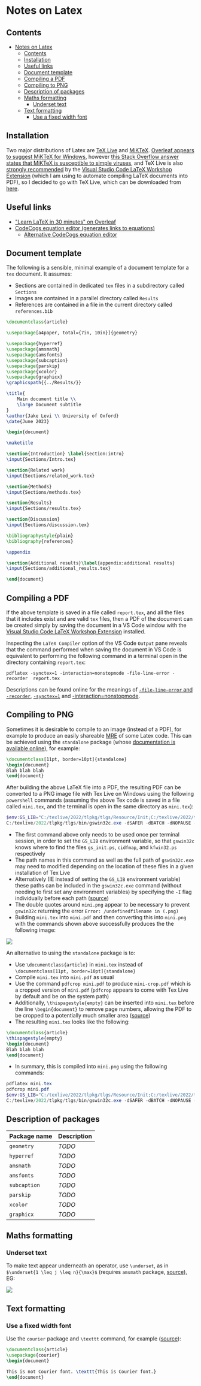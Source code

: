 # Notes on Latex

## Contents

- [Notes on Latex](#notes-on-latex)
  - [Contents](#contents)
  - [Installation](#installation)
  - [Useful links](#useful-links)
  - [Document template](#document-template)
  - [Compiling a PDF](#compiling-a-pdf)
  - [Compiling to PNG](#compiling-to-png)
  - [Description of packages](#description-of-packages)
  - [Maths formatting](#maths-formatting)
    - [Underset text](#underset-text)
  - [Text formatting](#text-formatting)
    - [Use a fixed width font](#use-a-fixed-width-font)

## Installation

Two major distributions of Latex are [TeX Live](https://www.tug.org/texlive/) and [MiKTeX](https://miktex.org/download). [Overleaf appears to suggest MiKTeX for Windows](https://www.overleaf.com/learn/latex/Choosing_a_LaTeX_Compiler#TeX_distributions), however [this Stack Overflow answer states that MiKTeX is susceptible to simple viruses](https://tex.stackexchange.com/a/20415/266921), and TeX Live is also [strongly recommended](https://github.com/James-Yu/LaTeX-Workshop/wiki/Install#requirements) by the [Visual Studio Code LaTeX Workshop Extension](https://github.com/James-Yu/LaTeX-Workshop) (which I am using to automate compiling LaTeX documents into PDF), so I decided to go with TeX Live, which can be downloaded from [here](https://www.tug.org/texlive/).

## Useful links

- ["Learn LaTeX in 30 minutes" on Overleaf](https://www.overleaf.com/learn/latex/Learn_LaTeX_in_30_minutes)
- [CodeCogs equation editor (generates links to equations)](https://editor.codecogs.com/)
  - [Alternative CodeCogs equation editor](https://latex.codecogs.com/eqneditor/editor.php)

## Document template

The following is a sensible, minimal example of a document template for a `tex` document. It assumes:

- Sections are contained in dedicated `tex` files in a subdirectory called `Sections`
- Images are contained in a parallel directory called `Results`
- References are contained in a file in the current directory called `references.bib`

```latex
\documentclass{article}

\usepackage[a4paper, total={7in, 10in}]{geometry}

\usepackage{hyperref}
\usepackage{amsmath}
\usepackage{amsfonts}
\usepackage{subcaption}
\usepackage{parskip}
\usepackage{xcolor}
\usepackage{graphicx}
\graphicspath{{../Results/}}

\title{
    Main document title \\
    \large Document subtitle
}
\author{Jake Levi \\ University of Oxford}
\date{June 2023}

\begin{document}

\maketitle

\section{Introduction} \label{section:intro}
\input{Sections/Intro.tex}

\section{Related work}
\input{Sections/related_work.tex}

\section{Methods}
\input{Sections/methods.tex}

\section{Results}
\input{Sections/results.tex}

\section{Discussion}
\input{Sections/discussion.tex}

\bibliographystyle{plain}
\bibliography{references}

\appendix

\section{Additional results}\label{appendix:additional results}
\input{Sections/additional_results.tex}

\end{document}
```

## Compiling a PDF

If the above template is saved in a file called `report.tex`, and all the files that it includes exist and are valid `tex` files, then a PDF of the document can be created simply by saving the document in a VS Code window with the [Visual Studio Code LaTeX Workshop Extension](https://github.com/James-Yu/LaTeX-Workshop) installed.

Inspecting the `LaTeX Compiler` option of the VS Code `Output` pane reveals that the command performed when saving the document in VS Code is equivalent to performing the following command in a terminal open in the directory containing `report.tex`:

```
pdflatex -synctex=1 -interaction=nonstopmode -file-line-error -recorder  report.tex
```

Descriptions can be found online for the meanings of [`-file-line-error` and `-recorder`](https://linux.die.net/man/1/pdflatex), [`-synctex=1`](https://tex.stackexchange.com/a/118491/266921) and [-interaction=nonstopmode](https://tex.stackexchange.com/a/258816/266921).

## Compiling to PNG

Sometimes it is desirable to compile to an image (instead of a PDF), for example to produce an easily shareable [MRE](https://en.wikipedia.org/wiki/Minimal_reproducible_example) of some Latex code. This can be achieved using the `standalone` package (whose [documentation is available online](http://mirrors.ibiblio.org/CTAN/macros/latex/contrib/standalone/standalone.pdf)), for example:

```tex
\documentclass[11pt, border=10pt]{standalone}
\begin{document}
Blah blah blah
\end{document}
```

After building the above LaTeX file into a PDF, the resulting PDF can be converted to a PNG image file with Tex Live on Windows using the following `powershell` commands (assuming the above Tex code is saved in a file called `mini.tex`, and the terminal is open in the same directory as `mini.tex`):

```powershell
$env:GS_LIB="C:/texlive/2022/tlpkg/tlgs/Resource/Init;C:/texlive/2022/tlpkg/tlgs/lib;C:/texlive/2022/tlpkg/tlgs/kanji"
C:/texlive/2022/tlpkg/tlgs/bin/gswin32c.exe -dSAFER -dBATCH -dNOPAUSE -sDEVICE=png16m -r300 -sOutputFile="mini.png" mini.pdf
```

- The first command above only needs to be used once per terminal session, in order to set the `GS_LIB` environment variable, so that `gswin32c` knows where to find the files `gs_init.ps`, `cidfmap`, and `kfwin32.ps` respectively
- The path names in this command as well as the full path of `gswin32c.exe` may need to modified depending on the location of these files in a given installation of Tex Live
- Alternatively (IE instead of setting the `GS_LIB` environment variable) these paths can be included in the `gswin32c.exe` command (without needing to first set any environment variables) by specifying the `-I` flag individually before each path ([source](https://stackoverflow.com/a/12876349/8477566))
- The double quotes around `mini.png` appear to be necessary to prevent `gswin32c` returning the error `Error: /undefinedfilename in (.png)`
- Building `mini.tex` into `mini.pdf` and then converting this into `mini.png` with the commands shown above successfully produces the the following image:

![](Images/mini.png)

An alternative to using the `standalone` package is to:

- Use `\documentclass{article}` in `mini.tex` instead of `\documentclass[11pt, border=10pt]{standalone}`
- Compile `mini.tex` into `mini.pdf` as usual
- Use the command `pdfcrop mini.pdf` to produce `mini-crop.pdf` which is a cropped version of `mini.pdf` (`pdfcrop` appears to come with Tex Live by default and be on the system path)
- Additionally, `\thispagestyle{empty}` can be inserted into `mini.tex` before the line `\begin{document}` to remove page numbers, allowing the PDF to be cropped to a potentially much smaller area ([source](https://tex.stackexchange.com/a/11868/266921))
- The resulting `mini.tex` looks like the following:

```tex
\documentclass{article}
\thispagestyle{empty}
\begin{document}
Blah blah blah
\end{document}
```

- In summary, this is compiled into `mini.png` using the following commands:

```powershell
pdflatex mini.tex
pdfcrop mini.pdf
$env:GS_LIB="C:/texlive/2022/tlpkg/tlgs/Resource/Init;C:/texlive/2022/tlpkg/tlgs/lib;C:/texlive/2022/tlpkg/tlgs/kanji"
C:/texlive/2022/tlpkg/tlgs/bin/gswin32c.exe -dSAFER -dBATCH -dNOPAUSE -sDEVICE=png16m -r300 -sOutputFile="mini.png" mini-crop.pdf
```

## Description of packages

Package name | Description
--- | ---
`geometry`    | *TODO*
`hyperref`    | *TODO*
`amsmath`     | *TODO*
`amsfonts`    | *TODO*
`subcaption`  | *TODO*
`parskip`     | *TODO*
`xcolor`      | *TODO*
`graphicx`    | *TODO*

## Maths formatting

### Underset text

To make text appear underneath an operator, use `\underset`, as in `$\underset{1 \leq j \leq n}{\max}$` (requires `amsmath` package, [source](https://tex.stackexchange.com/a/40217/266921)), EG:

![](https://latex.codecogs.com/svg.image?\underset{1&space;\leq&space;j&space;\leq&space;n}{\max}\left[&space;\frac{x_j}{y_j}&space;\right])

## Text formatting

### Use a fixed width font

Use the `courier` package and `\texttt` command, for example ([source](https://tex.stackexchange.com/a/24848/266921)):

```latex
\documentclass{article}
\usepackage{courier}
\begin{document}

This is not Courier font. \texttt{This is Courier font.}
\end{document}​​​​​​​​​​​​​​​​​​​​​​​​​​​​​​
```
